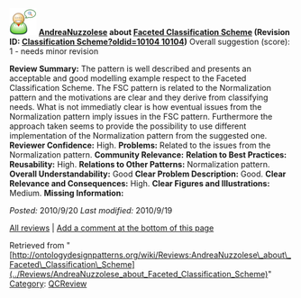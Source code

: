 [![](../images/thumb/2/29/Reviewer.png/48px-Reviewer.png)](../Image/Reviewer.png "Reviewer.png")
__[AndreaNuzzolese](../User/AndreaNuzzolese "User:AndreaNuzzolese") about [Faceted Classification Scheme](../Submissions/Faceted_Classification_Scheme "Submissions:Faceted Classification Scheme") (Revision ID: [Classification Scheme?oldid=10104 10104](../Submissions/Faceted "http://ontologydesignpatterns.org/wiki/Submissions:Faceted"))__
Overall suggestion (score): 1 - needs minor revision




 __Review Summary:__ The pattern is well described and presents an acceptable and good modelling example respect to the Faceted Classification Scheme. The FSC pattern is related to the Normalization pattern and the motivations are clear and they derive from classifying needs. What is not immediatly clear is how eventual issues from the Normalization pattern imply issues in the FSC pattern. Furthermore the approach taken seems to provide the possibility to use different implementation of the Normalization pattern from the suggested one.
__Reviewer Confidence:__ High.
__Problems:__ Related to the issues from the Normalization pattern.
__Community Relevance:__ 
__Relation to Best Practices:__ 
__Reusability:__ High.
__Relations to Other Patterns:__ Normalization pattern.
__Overall Understandability:__ Good
__Clear Problem Description:__ Good.
__Clear Relevance and Consequences:__ High.
__Clear Figures and Illustrations:__ Medium.
__Missing Information:__ 

_Posted:_ 2010/9/20 _Last modified:_ 2010/9/19



[All reviews](../Reviews/Main "Reviews:Main") | [Add a comment at the bottom of this page](index.php@title=Odp%253AAdd_comment&target=../Reviews/AndreaNuzzolese_about_Faceted_Classification_Scheme#New_comment "http://ontologydesignpatterns.org/wiki/index.php?title=Odp:Add_comment&target=Reviews:AndreaNuzzolese_about_Faceted_Classification_Scheme#New_comment")


Retrieved from "[http://ontologydesignpatterns.org/wiki/Reviews:AndreaNuzzolese\_about\_Faceted\_Classification\_Scheme](../Reviews/AndreaNuzzolese_about_Faceted_Classification_Scheme)"
 [Category](http://ontologydesignpatterns.org/wiki/Special:Categories "Special:Categories"): [QCReview](../Category/QCReview "Category:QCReview")